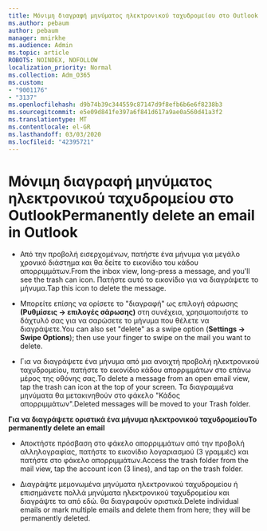 ```yaml
---
title: Μόνιμη διαγραφή μηνύματος ηλεκτρονικού ταχυδρομείου στο Outlook
ms.author: pebaum
author: pebaum
manager: mnirkhe
ms.audience: Admin
ms.topic: article
ROBOTS: NOINDEX, NOFOLLOW
localization_priority: Normal
ms.collection: Adm_O365
ms.custom:
- "9001176"
- "3137"
ms.openlocfilehash: d9b74b39c344559c87147d9f8efb6b6e6f8238b3
ms.sourcegitcommit: e5e09d841fe397a6f841d617a9ae0a560d41a3f2
ms.translationtype: MT
ms.contentlocale: el-GR
ms.lasthandoff: 03/03/2020
ms.locfileid: "42395721"
---
```

# <a name="permanently-delete-an-email-in-outlook"></a><span data-ttu-id="a6de4-102">Μόνιμη διαγραφή μηνύματος ηλεκτρονικού ταχυδρομείου στο Outlook</span><span class="sxs-lookup"><span data-stu-id="a6de4-102">Permanently delete an email in Outlook</span></span>

- <span data-ttu-id="a6de4-103">Από την προβολή εισερχομένων, πατήστε ένα μήνυμα για μεγάλο χρονικό διάστημα και θα δείτε το εικονίδιο του κάδου απορριμμάτων.</span><span class="sxs-lookup"><span data-stu-id="a6de4-103">From the inbox view, long-press a message, and you'll see the trash can icon.</span></span> <span data-ttu-id="a6de4-104">Πατήστε αυτό το εικονίδιο για να διαγράψετε το μήνυμα.</span><span class="sxs-lookup"><span data-stu-id="a6de4-104">Tap this icon to delete the message.</span></span>

- <span data-ttu-id="a6de4-105">Μπορείτε επίσης να ορίσετε το "διαγραφή" ως επιλογή σάρωσης **(Ρυθμίσεις -> επιλογές σάρωσης)** στη συνέχεια, χρησιμοποιήστε το δάχτυλό σας για να σαρώσετε το μήνυμα που θέλετε να διαγράψετε.</span><span class="sxs-lookup"><span data-stu-id="a6de4-105">You can also set "delete" as a swipe option (**Settings -> Swipe Options**); then use your finger to swipe on the mail you want to delete.</span></span> 

- <span data-ttu-id="a6de4-106">Για να διαγράψετε ένα μήνυμα από μια ανοιχτή προβολή ηλεκτρονικού ταχυδρομείου, πατήστε το εικονίδιο κάδου απορριμμάτων στο επάνω μέρος της οθόνης σας.</span><span class="sxs-lookup"><span data-stu-id="a6de4-106">To delete a message from an open email view, tap the trash can icon at the top of your screen.</span></span> <span data-ttu-id="a6de4-107">Τα διαγραμμένα μηνύματα θα μετακινηθούν στο φάκελο "Κάδος απορριμμάτων".</span><span class="sxs-lookup"><span data-stu-id="a6de4-107">Deleted messages will be moved to your Trash folder.</span></span> 

<span data-ttu-id="a6de4-108">**Για να διαγράψετε οριστικά ένα μήνυμα ηλεκτρονικού ταχυδρομείου**</span><span class="sxs-lookup"><span data-stu-id="a6de4-108">**To permanently delete an email**</span></span>

- <span data-ttu-id="a6de4-109">Αποκτήστε πρόσβαση στο φάκελο απορριμμάτων από την προβολή αλληλογραφίας, πατήστε το εικονίδιο λογαριασμού (3 γραμμές) και πατήστε στο φάκελο απορριμμάτων.</span><span class="sxs-lookup"><span data-stu-id="a6de4-109">Access the trash folder from the mail view, tap the account icon (3 lines), and tap on the trash folder.</span></span>

- <span data-ttu-id="a6de4-110">Διαγράψτε μεμονωμένα μηνύματα ηλεκτρονικού ταχυδρομείου ή επισημάνετε πολλά μηνύματα ηλεκτρονικού ταχυδρομείου και διαγράψτε τα από εδώ. θα διαγραφούν οριστικά.</span><span class="sxs-lookup"><span data-stu-id="a6de4-110">Delete individual emails or mark multiple emails and delete them from here; they will be permanently deleted.</span></span>